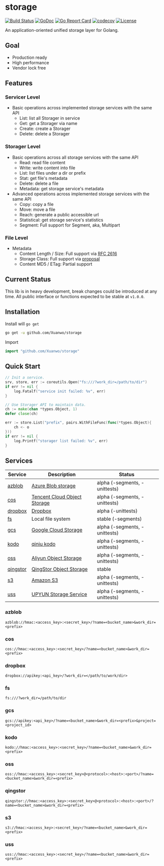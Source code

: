 # storage

[![Build Status](https://travis-ci.com/Xuanwo/storage.svg?branch=master)](https://travis-ci.com/Xuanwo/storage)
[![GoDoc](https://godoc.org/github.com/Xuanwo/storage?status.svg)](https://godoc.org/github.com/Xuanwo/storage)
[![Go Report Card](https://goreportcard.com/badge/github.com/Xuanwo/storage)](https://goreportcard.com/report/github.com/Xuanwo/storage)
[![codecov](https://codecov.io/gh/Xuanwo/storage/branch/master/graph/badge.svg)](https://codecov.io/gh/Xuanwo/storage)
[![License](https://img.shields.io/badge/license-apache%20v2-blue.svg)](https://github.com/Xuanwo/storage/blob/master/LICENSE)

An application-oriented unified storage layer for Golang.

## Goal

- Production ready
- High performance
- Vendor lock free

## Features

### Servicer Level

- Basic operations across implemented storage services with the same API
  - List: list all Storager in service
  - Get: get a Storager via name
  - Create: create a Storager
  - Delete: delete a Storager

### Storager Level

- Basic operations across all storage services with the same API
  - Read: read file content
  - Write: write content into file
  - List: list files under a dir or prefix
  - Stat: get file's metadata
  - Delete: delete a file
  - Metadata: get storage service's metadata
- Advanced operations across implemented storage services with the same API
  - Copy: copy a file
  - Move: move a file
  - Reach: generate a public accessible url
  - Statistical: get storage service's statistics
  - Segment: Full support for Segment, aka, Multipart

### File Level

- Metadata
  - Content Length / Size: Full support via [RFC 2616](https://tools.ietf.org/html/rfc2616)
  - Storage Class: Full support via [proposal](docs/design/8-normalize-metadata-storage-class.md)  
  - Content MD5 / ETag: Partial support

## Current Status

This lib is in heavy development, break changes could be introduced at any time. All public interface or functions expected to be stable at `v1.0.0`.

## Installation

Install will `go get`

```bash
go get -u github.com/Xuanwo/storage
```

Import

```go
import "github.com/Xuanwo/storage"
```

## Quick Start

```go
// Init a service.
srv, store, err := coreutils.Open("fs:///?work_dir=/path/to/dir")
if err != nil {
    log.Fatalf("service init failed: %v", err)
}

// Use Storager API to maintain data.
ch := make(chan *types.Object, 1)
defer close(ch)

err := store.List("prefix", pairs.WithFileFunc(func(*types.Object){
    ch <- o
}))
if err != nil {
    log.Printf("storager list failed: %v", err)
}
```

## Services

| Service | Description | Status |
| ------- | ----------- | ------ |
| [azblob](#azblob) | [Azure Blob storage](https://docs.microsoft.com/en-us/azure/storage/blobs/) | alpha (-segments, -unittests) |
| [cos](#cos) | [Tencent Cloud Object Storage](https://cloud.tencent.com/product/cos) | alpha (-segments, -unittests) |
| [dropbox](#dropbox) | [Dropbox](https://www.dropbox.com) | alpha (-unittests) |
| [fs](#fs) | Local file system | stable (-segments)|
| [gcs](#gcs) | [Google Cloud Storage](https://cloud.google.com/storage/) | alpha (-segments, -unittests) |
| [kodo](#kodo) | [qiniu kodo](https://www.qiniu.com/products/kodo) | alpha (-segments, -unittests) |
| [oss](#oss) | [Aliyun Object Storage](https://www.aliyun.com/product/oss) | alpha (-segments, -unittests) |
| [qingstor](#qingstor) | [QingStor Object Storage](https://www.qingcloud.com/products/qingstor/) | stable |
| [s3](#s3) | [Amazon S3](https://aws.amazon.com/s3/) | alpha (-segments, -unittests) |
| [uss](#uss) | [UPYUN Storage Service](https://www.upyun.com/products/file-storage) | alpha (-segments, -unittests) |

### azblob

`azblob://hmac:<access_key>:<secret_key>/?name=<bucket_name>&work_dir=<prefix>`

### cos

`cos://hmac:<access_key>:<secret_key>/?name=<bucket_name>&work_dir=<prefix>`

### dropbox

`dropbox://apikey:<api_key>/?work_dir=</path/to/work/dir>`

### fs

`fs:///?work_dir=/path/to/dir`

### gcs

`gcs://apikey:<api_key>/?name=<bucket_name>&work_dir=<prefix>&project=<project_id>`

### kodo

`kodo://hmac:<access_key>:<secret_key>/?name=<bucket_name>&work_dir=<prefix>`

### oss

`oss://hmac:<access_key>:<secret_key>@<protocol>:<host>:<port>/?name=<bucket_name>&work_dir=<prefix>`

### qingstor

`qingstor://hmac:<access_key>:<secret_key>@<protocol>:<host>:<port>/?name=<bucket_name>&work_dir=<prefix>`

### s3

`s3://hmac:<access_key>:<secret_key>/?name=<bucket_name>&work_dir=<prefix>`

### uss

`uss://hmac:<access_key>:<secret_key>/?name=<bucket_name>&work_dir=<prefix>`
